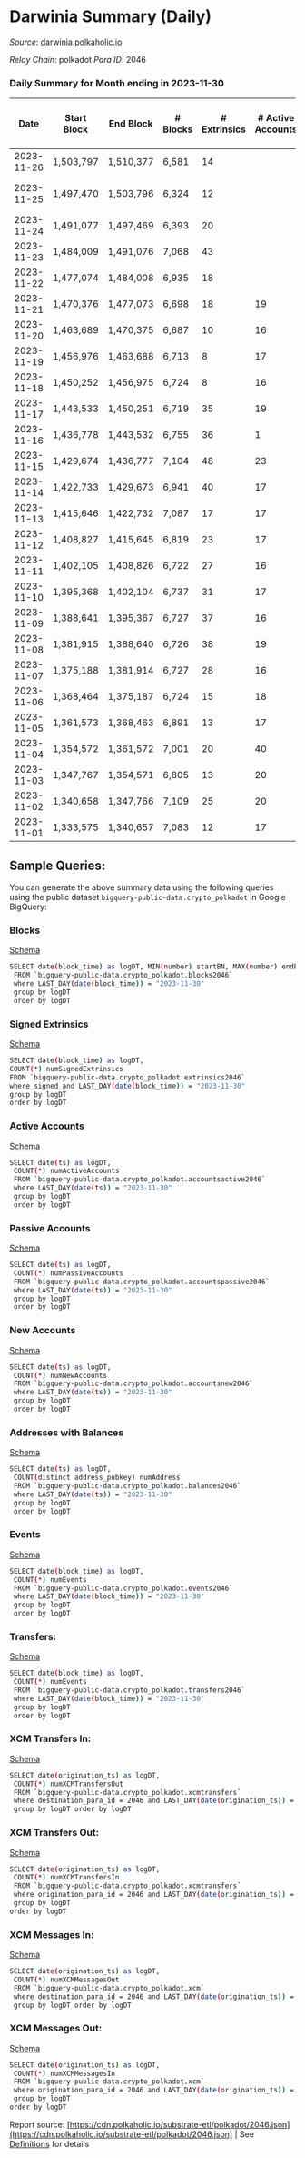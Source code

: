 # Darwinia Summary (Daily)

_Source_: [darwinia.polkaholic.io](https://darwinia.polkaholic.io)

*Relay Chain*: polkadot
*Para ID*: 2046



### Daily Summary for Month ending in 2023-11-30


| Date    | Start Block | End Block | # Blocks | # Extrinsics | # Active Accounts | # Passive Accounts | # New Accounts | # Addresses | # Events  | # Transfers ($USD) | # XCM Transfers In ($USD) | # XCM Transfers Out ($USD) | # XCM In | # XCM Out | Issues |
|---------|-------------|-----------|----------|--------------|-------------------|--------------------|----------------|-------------|-----------|--------------------|---------------------------|----------------------------|----------|-----------|--------|
| 2023-11-26 | 1,503,797 | 1,510,377 | 6,581 | 14 |  |  |  |  | 16,457 | 30  |   |   |  |  |  |
| 2023-11-25 | 1,497,470 | 1,503,796 | 6,324 | 12 |  |  |  |  | 15,820 | 22  |   |   |  |  | 3 missing (0.05%) |
| 2023-11-24 | 1,491,077 | 1,497,469 | 6,393 | 20 |  |  |  |  | 15,204 | 30  |   |   |  |  |  |
| 2023-11-23 | 1,484,009 | 1,491,076 | 7,068 | 43 |  |  |  |  | 17,537 | 57  |   |   |  |  |  |
| 2023-11-22 | 1,477,074 | 1,484,008 | 6,935 | 18 |  |  |  |  | 16,854 | 33  |   |   |  |  |  |
| 2023-11-21 | 1,470,376 | 1,477,073 | 6,698 | 18 | 19 | 36 | 3 | 928 | 16,209 | 39  |   |   |  |  |  |
| 2023-11-20 | 1,463,689 | 1,470,375 | 6,687 | 10 | 16 | 20 | 5 | 925 | 15,469 | 31  |   |   |  |  |  |
| 2023-11-19 | 1,456,976 | 1,463,688 | 6,713 | 8 | 17 | 54 |  | 920 | 16,176 | 58  |   |   |  |  |  |
| 2023-11-18 | 1,450,252 | 1,456,975 | 6,724 | 8 | 16 | 4 |  | 920 | 16,062 | 3  |   |   |  |  |  |
| 2023-11-17 | 1,443,533 | 1,450,251 | 6,719 | 35 | 19 | 27 | 1 | 920 | 16,582 | 80  |   |   |  |  |  |
| 2023-11-16 | 1,436,778 | 1,443,532 | 6,755 | 36 | 1 | 60 | 4 | 919 | 16,447 | 95  |   |   |  |  |  |
| 2023-11-15 | 1,429,674 | 1,436,777 | 7,104 | 48 | 23 | 37 | 2 | 915 | 17,507 | 47  |   |   |  | 1 |  |
| 2023-11-14 | 1,422,733 | 1,429,673 | 6,941 | 40 | 17 | 32 | 3 | 913 | 17,478 | 49  |   |   |  | 1 |  |
| 2023-11-13 | 1,415,646 | 1,422,732 | 7,087 | 17 | 17 | 21 |  | 910 | 17,172 | 39  |   |   |  |  |  |
| 2023-11-12 | 1,408,827 | 1,415,645 | 6,819 | 23 | 17 | 24 |  | 910 | 16,503 | 56  |   |   |  |  |  |
| 2023-11-11 | 1,402,105 | 1,408,826 | 6,722 | 27 | 16 | 19 |  | 908 | 16,235 | 44  |   |   |  |  |  |
| 2023-11-10 | 1,395,368 | 1,402,104 | 6,737 | 31 | 17 | 40 | 12 | 908 | 16,078 | 64  |   |   |  |  |  |
| 2023-11-09 | 1,388,641 | 1,395,367 | 6,727 | 37 | 16 | 47 |  | 896 | 16,412 | 55  |   |   |  |  |  |
| 2023-11-08 | 1,381,915 | 1,388,640 | 6,726 | 38 | 19 | 40 | 2 | 896 | 16,390 | 44  |   |   |  |  |  |
| 2023-11-07 | 1,375,188 | 1,381,914 | 6,727 | 28 | 16 | 25 | 1 | 895 | 16,164 | 38  |   |   |  |  |  |
| 2023-11-06 | 1,368,464 | 1,375,187 | 6,724 | 15 | 18 | 35 | 2 | 894 | 15,873 | 47  |   |   |  |  |  |
| 2023-11-05 | 1,361,573 | 1,368,463 | 6,891 | 13 | 17 | 21 |  | 892 | 16,689 | 40  |   |   |  |  |  |
| 2023-11-04 | 1,354,572 | 1,361,572 | 7,001 | 20 | 40 | 34 |  | 892 | 16,977 | 39  |   |   |  |  |  |
| 2023-11-03 | 1,347,767 | 1,354,571 | 6,805 | 13 | 20 | 13 | 1 | 892 | 16,269 | 11  |   |   |  |  |  |
| 2023-11-02 | 1,340,658 | 1,347,766 | 7,109 | 25 | 20 | 19 | 1 | 891 | 17,145 | 23  |   |   |  |  |  |
| 2023-11-01 | 1,333,575 | 1,340,657 | 7,083 | 12 | 17 | 13 |  | 890 | 16,920 | 13  |   |   |  |  |  |

## Sample Queries:
You can generate the above summary data using the following queries using the public dataset `bigquery-public-data.crypto_polkadot` in Google BigQuery:


### Blocks 

[Schema](https://github.com/colorfulnotion/substrate-etl/blob/main/schema/blocks.json)

```bash
SELECT date(block_time) as logDT, MIN(number) startBN, MAX(number) endBN, COUNT(*) numBlocks 
 FROM `bigquery-public-data.crypto_polkadot.blocks2046`  
 where LAST_DAY(date(block_time)) = "2023-11-30" 
 group by logDT 
 order by logDT
```

### Signed Extrinsics 

[Schema](https://github.com/colorfulnotion/substrate-etl/blob/main/schema/extrinsics.json)

```bash
SELECT date(block_time) as logDT, 
COUNT(*) numSignedExtrinsics 
FROM `bigquery-public-data.crypto_polkadot.extrinsics2046`  
where signed and LAST_DAY(date(block_time)) = "2023-11-30" 
group by logDT 
order by logDT
```

### Active Accounts 

[Schema](https://github.com/colorfulnotion/substrate-etl/blob/main/schema/accountsactive.json)

```bash
SELECT date(ts) as logDT, 
 COUNT(*) numActiveAccounts 
 FROM `bigquery-public-data.crypto_polkadot.accountsactive2046` 
 where LAST_DAY(date(ts)) = "2023-11-30" 
 group by logDT 
 order by logDT
```

### Passive Accounts 

[Schema](https://github.com/colorfulnotion/substrate-etl/blob/main/schema/accountspassive.json)

```bash
SELECT date(ts) as logDT, 
 COUNT(*) numPassiveAccounts 
 FROM `bigquery-public-data.crypto_polkadot.accountspassive2046` 
 where LAST_DAY(date(ts)) = "2023-11-30" 
 group by logDT 
 order by logDT
```

### New Accounts 

[Schema](https://github.com/colorfulnotion/substrate-etl/blob/main/schema/accountsnew.json)

```bash
SELECT date(ts) as logDT, 
 COUNT(*) numNewAccounts 
 FROM `bigquery-public-data.crypto_polkadot.accountsnew2046` 
 where LAST_DAY(date(ts)) = "2023-11-30" 
 group by logDT
 order by logDT
```

### Addresses with Balances 

[Schema](https://github.com/colorfulnotion/substrate-etl/blob/main/schema/balances.json)

```bash
SELECT date(ts) as logDT,
 COUNT(distinct address_pubkey) numAddress 
 FROM `bigquery-public-data.crypto_polkadot.balances2046` 
 where LAST_DAY(date(ts)) = "2023-11-30" 
 group by logDT 
 order by logDT
```

### Events 

[Schema](https://github.com/colorfulnotion/substrate-etl/blob/main/schema/events.json)

```bash
SELECT date(block_time) as logDT, 
 COUNT(*) numEvents 
 FROM `bigquery-public-data.crypto_polkadot.events2046` 
 where LAST_DAY(date(block_time)) = "2023-11-30" 
 group by logDT 
 order by logDT
```

### Transfers:

[Schema](https://github.com/colorfulnotion/substrate-etl/blob/main/schema/transfers.json)

```bash
SELECT date(block_time) as logDT, 
 COUNT(*) numEvents 
 FROM `bigquery-public-data.crypto_polkadot.transfers2046` 
 where LAST_DAY(date(block_time)) = "2023-11-30" 
 group by logDT 
 order by logDT
```

### XCM Transfers In: 

[Schema](https://github.com/colorfulnotion/substrate-etl/blob/main/schema/xcmtransfers.json)

```bash
SELECT date(origination_ts) as logDT, 
 COUNT(*) numXCMTransfersOut 
 FROM `bigquery-public-data.crypto_polkadot.xcmtransfers` 
 where destination_para_id = 2046 and LAST_DAY(date(origination_ts)) = "2023-11-30" 
 group by logDT order by logDT
```

### XCM Transfers Out: 

[Schema](https://github.com/colorfulnotion/substrate-etl/blob/main/schema/xcmtransfers.json)

```bash
SELECT date(origination_ts) as logDT, 
 COUNT(*) numXCMTransfersIn 
 FROM `bigquery-public-data.crypto_polkadot.xcmtransfers` 
 where origination_para_id = 2046 and LAST_DAY(date(origination_ts)) = "2023-11-30" 
 group by logDT 
order by logDT
```

### XCM Messages In: 

[Schema](https://github.com/colorfulnotion/substrate-etl/blob/main/schema/xcm.json)

```bash
SELECT date(origination_ts) as logDT, 
 COUNT(*) numXCMMessagesOut 
 FROM `bigquery-public-data.crypto_polkadot.xcm` 
 where destination_para_id = 2046 and LAST_DAY(date(origination_ts)) = "2023-11-30" 
 group by logDT order by logDT
```

### XCM Messages Out: 

[Schema](https://github.com/colorfulnotion/substrate-etl/blob/main/schema/xcm.json)

```bash
SELECT date(origination_ts) as logDT, 
 COUNT(*) numXCMMessagesIn 
 FROM `bigquery-public-data.crypto_polkadot.xcm` 
 where origination_para_id = 2046 and LAST_DAY(date(origination_ts)) = "2023-11-30" 
 group by logDT 
order by logDT
```


Report source: [https://cdn.polkaholic.io/substrate-etl/polkadot/2046.json](https://cdn.polkaholic.io/substrate-etl/polkadot/2046.json) | See [Definitions](/DEFINITIONS.md) for details
